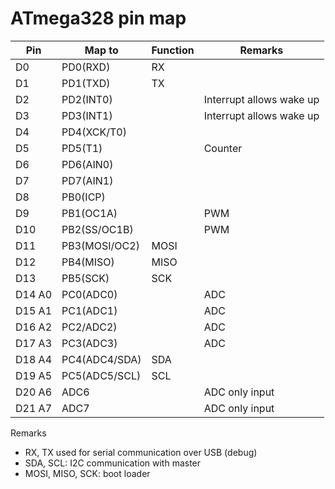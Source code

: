 
# ATmega328 pin map

| Pin    | Map to        | Function | Remarks
| ------ | ------------- | -------- | -------
| D0     | PD0(RXD)      | RX       |
| D1     | PD1(TXD)      | TX       |
| D2     | PD2(INT0)     |          | Interrupt allows wake up
| D3     | PD3(INT1)     |          | Interrupt allows wake up
| D4     | PD4(XCK/T0)   |          |
| D5     | PD5(T1)       |          | Counter
| D6     | PD6(AIN0)     |          |
| D7     | PD7(AIN1)     |          |
| D8     | PB0(ICP)      |          |
| D9     | PB1(OC1A)     |          | PWM
| D10    | PB2(SS/OC1B)  |          | PWM
| D11    | PB3(MOSI/OC2) | MOSI     |
| D12    | PB4(MISO)     | MISO     |
| D13    | PB5(SCK)      | SCK      |
| D14 A0 | PC0(ADC0)     |          | ADC
| D15 A1 | PC1(ADC1)     |          | ADC
| D16 A2 | PC2/ADC2)     |          | ADC
| D17 A3 | PC3(ADC3)     |          | ADC
| D18 A4 | PC4(ADC4/SDA) | SDA      |
| D19 A5 | PC5(ADC5/SCL) | SCL      |
| D20 A6 | ADC6          |          | ADC only input
| D21 A7 | ADC7          |          | ADC only input

Remarks
* RX, TX used for serial communication over USB (debug)
* SDA, SCL: I2C communication with master
* MOSI, MISO, SCK: boot loader